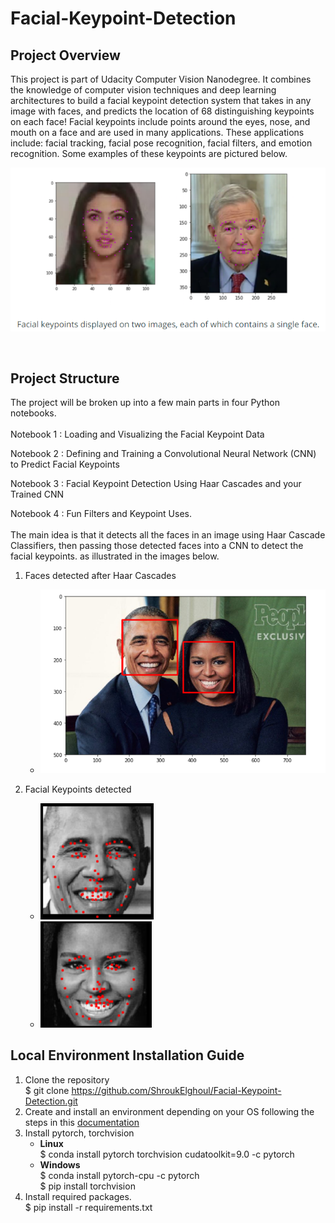# Facial-Keypoint-Detection
## Project Overview
This project is part of Udacity Computer Vision Nanodegree. It combines the knowledge of computer vision techniques and deep learning architectures to build a facial keypoint detection system that takes in any image with faces, and predicts the location of 68 distinguishing keypoints on each face!
Facial keypoints include points around the eyes, nose, and mouth on a face and are used in many applications. These applications include: facial tracking, facial pose recognition, facial filters, and emotion recognition. Some examples of these keypoints are pictured below.

![](images/Facial_Keypoints.PNG)<br/> 
  
<br/>    

## Project Structure
The project will be broken up into a few main parts in four Python notebooks.<br/>    
Notebook 1 : Loading and Visualizing the Facial Keypoint Data

Notebook 2 : Defining and Training a Convolutional Neural Network (CNN) to Predict Facial Keypoints

Notebook 3 : Facial Keypoint Detection Using Haar Cascades and your Trained CNN

Notebook 4 : Fun Filters and Keypoint Uses.<br/>    
The main idea is that it detects all the faces in an image using Haar Cascade Classifiers, then passing those detected faces into a CNN to detect the facial keypoints. as illustrated in the images below.<br/>
1) Faces detected after Haar Cascades
   - ![](images/Haar_Cascade_Result.PNG)<br/>
2) Facial Keypoints detected <br/>

   - ![](images/result1.PNG) <br/>
   - ![](images/result2.PNG) <br/>

## Local Environment Installation Guide
1) Clone the repository<br/>
$ git clone https://github.com/ShroukElghoul/Facial-Keypoint-Detection.git<br/>
2) Create and install an environment depending on your OS following the steps in this [documentation](https://docs.conda.io/projects/conda/en/latest/user-guide/tasks/manage-environments.html)<br/>
3) Install pytorch, torchvision
   - **Linux**<br/>
     $ conda install pytorch torchvision cudatoolkit=9.0 -c pytorch <br/>
   - **Windows**<br/>
     $ conda install pytorch-cpu -c pytorch<br/>
     $ pip install torchvision<br/>
4) Install required packages.<br/>
  $ pip install -r requirements.txt

